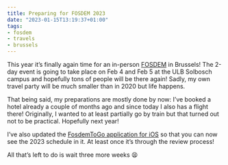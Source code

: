```yaml
---
title: Preparing for FOSDEM 2023
date: "2023-01-15T13:19:37+01:00"
tags:
- fosdem
- travels
- brussels
---
```


This year it’s finally again time for an in-person [FOSDEM](https://fosdem.org/2023/) in Brussels! The 2-day event is going to take place on Feb 4 and Feb 5 at the ULB Solbosch campus and hopefully tons of people will be there again! Sadly, my own travel party will be much smaller than in 2020 but life happens. 

That being said, my preparations are mostly done by now: I’ve booked a hotel already a couple of months ago and since today I also has a flight there! Originally, I wanted to at least partially go by train but that turned out not to be practical. Hopefully next year!

I’ve also updated the [FosdemToGo application for iOS](https://apps.apple.com/at/app/fosdemtogo/id1500192366?l=en) so that you can now see the 2023 schedule in it. At least once it’s through the review process!

All that’s left to do is wait three more weeks 😫
